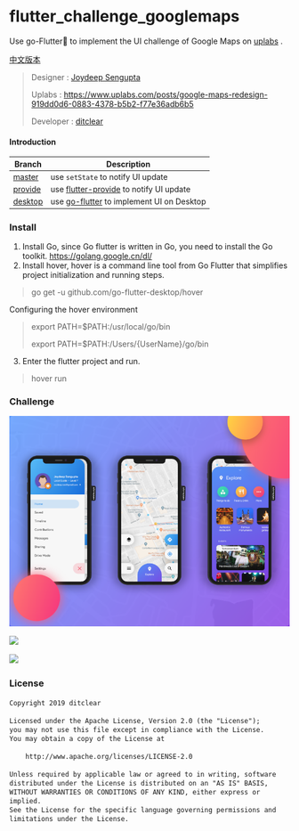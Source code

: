 # 

# flutter_challenge_googlemaps

Use go-Flutter💪  to implement the UI challenge of Google Maps on [uplabs](https://www.uplabs.com/posts/google-maps-redesign-919dd0d6-0883-4378-b5b2-f77e36adb6b5) .

[中文版本](README_CN.md)

> Designer : [Joydeep Sengupta](https://www.uplabs.com/joydeeproni)
>
> Uplabs : <https://www.uplabs.com/posts/google-maps-redesign-919dd0d6-0883-4378-b5b2-f77e36adb6b5>
>
> Developer : [ditclear](https://github.com/ditclear)

#### Introduction

| Branch                                                       | Description                                                  |
| ------------------------------------------------------------ | ------------------------------------------------------------ |
| [master](<https://github.com/flutter-ui-challenges/flutter_challenge_googlemaps>) | use `setState` to notify UI update                           |
| [provide](https://github.com/flutter-ui-challenges/flutter_challenge_googlemaps/tree/provide) | use  [flutter-provide](https://github.com/google/flutter-provide) to notify UI update |
| [desktop](https://github.com/flutter-ui-challenges/flutter_challenge_googlemaps/tree/desktop) | use [go-flutter](https://github.com/go-flutter-desktop/go-flutter) to implement UI on Desktop |

### Install

1. Install Go, since Go flutter is written in Go, you need to install the Go toolkit. <https://golang.google.cn/dl/>
2. Install hover, hover is a command line tool from Go Flutter that simplifies project initialization and running steps.

> go get -u github.com/go-flutter-desktop/hover 

Configuring the hover environment

> export PATH=$PATH:/usr/local/go/bin
>
> export PATH=$PATH:/Users/{UserName}/go/bin

3. Enter the flutter project and run.

> hover run

### Challenge 

![](ui/all.png)



![](ui/attachment.gif)



![](ui/preview.gif)



### License

```
Copyright 2019 ditclear

Licensed under the Apache License, Version 2.0 (the "License");
you may not use this file except in compliance with the License.
You may obtain a copy of the License at

    http://www.apache.org/licenses/LICENSE-2.0

Unless required by applicable law or agreed to in writing, software
distributed under the License is distributed on an "AS IS" BASIS,
WITHOUT WARRANTIES OR CONDITIONS OF ANY KIND, either express or implied.
See the License for the specific language governing permissions and
limitations under the License.
```











